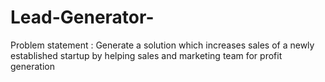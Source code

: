 # Lead-Generator-
Problem statement : Generate a solution which increases sales of a newly established startup by helping sales and marketing team for profit generation
